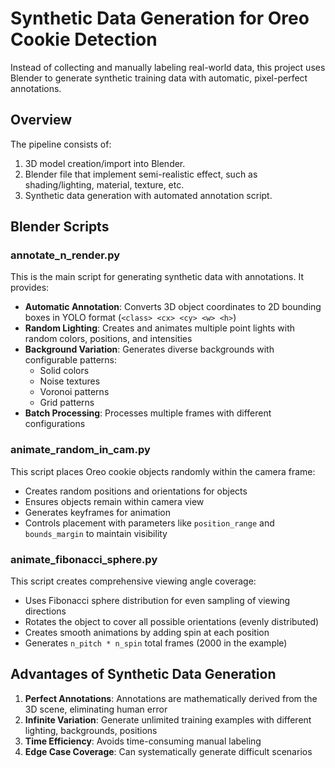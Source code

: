 # Synthetic Data Generation for Oreo Cookie Detection

Instead of collecting and manually labeling real-world data, this project uses Blender to generate synthetic training data with automatic, pixel-perfect annotations.

## Overview

The pipeline consists of:
1. 3D model creation/import into Blender.
2. Blender file that implement semi-realistic effect, such as shading/lighting, material, texture, etc.
3. Synthetic data generation with automated annotation script.

## Blender Scripts

### annotate_n_render.py

This is the main script for generating synthetic data with annotations. It provides:

- **Automatic Annotation**: Converts 3D object coordinates to 2D bounding boxes in YOLO format (`<class> <cx> <cy> <w> <h>`)
- **Random Lighting**: Creates and animates multiple point lights with random colors, positions, and intensities
- **Background Variation**: Generates diverse backgrounds with configurable patterns:
  - Solid colors
  - Noise textures
  - Voronoi patterns
  - Grid patterns
- **Batch Processing**: Processes multiple frames with different configurations

### animate_random_in_cam.py

This script places Oreo cookie objects randomly within the camera frame:

- Creates random positions and orientations for objects
- Ensures objects remain within camera view
- Generates keyframes for animation
- Controls placement with parameters like `position_range` and `bounds_margin` to maintain visibility

### animate_fibonacci_sphere.py

This script creates comprehensive viewing angle coverage:

- Uses Fibonacci sphere distribution for even sampling of viewing directions
- Rotates the object to cover all possible orientations (evenly distributed)
- Creates smooth animations by adding spin at each position
- Generates `n_pitch * n_spin` total frames (2000 in the example)

## Advantages of Synthetic Data Generation

1. **Perfect Annotations**: Annotations are mathematically derived from the 3D scene, eliminating human error
2. **Infinite Variation**: Generate unlimited training examples with different lighting, backgrounds, positions
3. **Time Efficiency**: Avoids time-consuming manual labeling
4. **Edge Case Coverage**: Can systematically generate difficult scenarios